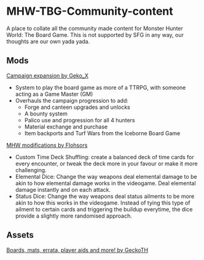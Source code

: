 # MHW-TBG-Community-content
A place to collate all the community made content for Monster Hunter World: The Board Game. This is not supported by SFG in any way, our thoughts are our own yada yada.

## Mods
[Campaign expansion by Geko_X](https://geko-x.github.io/MHW-Campaign-Expansion/)
- System to play the board game as more of a TTRPG, with someone acting as a Game Master (GM)
- Overhauls the campaign progression to add:
  - Forge and canteen upgrades and unlocks
  - A bounty system
  - Palico use and progression for all 4 hunters
  - Material exchange and purchase
  - Item backports and Turf Wars from the Iceborne Board Game

[MHW modifications by Flohsors](https://docs.google.com/document/d/1a2w1zj-MBEXUsVmVlBr-YyV7mxyRuGNF5ircpiUGnDI/edit?usp=drivesdk)
- Custom Time Deck Shuffling: create a balanced deck of time cards for every encounter, or tweak the deck more in your favour or make it more challenging.
- Elemental Dice: Change the way weapons deal elemental damage to be akin to how elemental damage works in the videogame. Deal elemental damage instantly and on each attack.
- Status Dice: Change the way weapons deal status ailments to be more akin to how this works in the videogame. Instead of tying this type of ailment to certain cards and triggering the buildup everytime, the dice provide a slightly more randomised approach.

## Assets
[Boards, mats, errata, player aids and more! by GeckoTH](https://tinyurl.com/MH-World-GTH)
